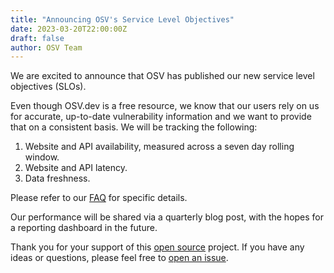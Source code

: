 ```yaml
---
title: "Announcing OSV's Service Level Objectives"
date: 2023-03-20T22:00:00Z
draft: false
author: OSV Team
---
```


We are excited to announce that OSV has published our new service level objectives (SLOs). 
<!--more-->

Even though OSV.dev is a free resource, we know that our users rely on us for accurate, up-to-date vulnerability information and we want to provide that on a consistent basis. We will be tracking the following:  

1. Website and API availability, measured across a seven day rolling window.   
2. Website and API latency.   
3. Data freshness.  

Please refer to our [FAQ](https://osv.dev/about) for specific details.  

Our performance will be shared via a quarterly blog post, with the hopes for a reporting dashboard in the future.  

Thank you for your support of this [open source](https://github.com/google/osv.dev) project. If you have any ideas or questions, please feel free to [open an issue](https://github.com/google/osv.dev/issues/new).  
